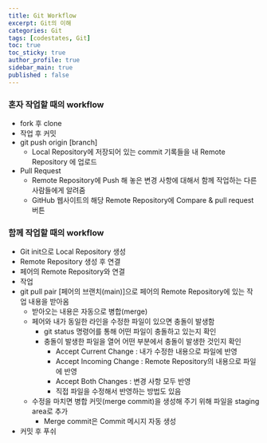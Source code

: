 ```yaml
---
title: Git Workflow
excerpt: Git의 이해
categories: Git
tags: [codestates, Git]
toc: true
toc_sticky: true
author_profile: true
sidebar_main: true
published : false
---
```


### 혼자 작업할 때의 workflow
- fork 후 clone 
- 작업 후 커밋
- git push origin [branch]
  - Local Repository에 저장되어 있는 commit 기록들을 내 Remote Repository 에 업로드
- Pull Request
  - Remote Repository에 Push 해 놓은 변경 사항에 대해서 함께 작업하는 다른 사람들에게 알려줌
  - GitHub 웹사이트의 해당 Remote Repository에 Compare & pull request 버튼

### 함께 작업할 때의 workflow
- Git init으로 Local Repository 생성
- Remote Repository 생성 후 연결
- 페어의 Remote Repository와 연결
- 작업
- git pull pair [페어의 브랜치(main)]으로 페어의 Remote Repository에 있는 작업 내용을 받아옴
  - 받아오는 내용은 자동으로 병합(merge)
  - 페어와 내가 동일한 라인을 수정한 파일이 있으면 충돌이 발생함
    - git status 명령어를 통해 어떤 파일이 충돌하고 있는지 확인
    - 충돌이 발생한 파일을 열어 어떤 부분에서 충돌이 발생한 것인지 확인
      - Accept Current Change : 내가 수정한 내용으로 파일에 반영
      - Accept Incoming Change : Remote Repository의 내용으로 파일에 반영
      - Accept Both Changes : 변경 사항 모두 반영
      - 직접 파일을 수정해서 반영하는 방법도 있음
  - 수정을 마치면 병합 커밋(merge commit)을 생성해 주기 위해 파일을 staging area로 추가
    - Merge commit은 Commit 메시지 자동 생성
- 커밋 후 푸쉬
